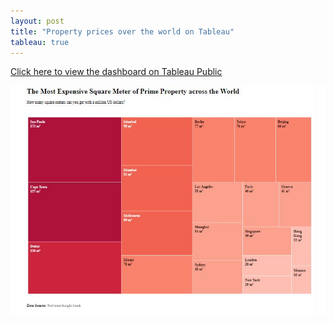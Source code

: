 ```yaml
---
layout: post
title: "Property prices over the world on Tableau"
tableau: true
---
```



[Click here to view the dashboard on Tableau Public](https://public.tableau.com/views/Propertypricesovertheworld/Dashboard?:embed=y&:display_count=yes&publish=yes&:origin=viz_share_link)

![tabdash](/assets/proprice.JPG)
